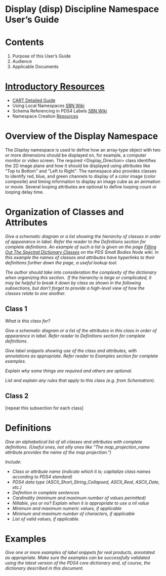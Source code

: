 # Display (disp) Discipline Namespace User’s Guide

# Contents
   1. Purpose of this User’s Guide
   1. Audience
   1. Applicable Documents

# [Introductory Resources](#introductory)

- [CART Detailed Guide](../docs)
- Using Local Namespaces [SBN Wiki](https://sbnwiki.astro.umd.edu/wiki/Using_Local_Dictionaries)
- Schema Referencing in PDS4 Labels [SBN Wiki](https://sbnwiki.astro.umd.edu/wiki/Schema_Referencing_in_PDS4_Labels)
- Namespace Creation [Resources](https://pds-data-dictionaries.github.io/getting-started/getting-started.html)


# Overview of the Display Namespace

The _Display_ namespace is used to define how an array-type object with two or more 
dimensions should be displayed on, for example, a computer monitor or video screen. The required 
&lt;Display_Direction&gt; class identifies the 2D image plane and how it should be 
displayed using attributes like "Top to Bottom" and "Left to Right".
The namespace also provides classes to identify red, blue, and green channels to display of a color image (color composite) and timing information to display an image cube as an animation or movie. Several looping attributes are optional to define looping count or looping delay time.

# Organization of Classes and Attributes

*Give a schematic diagram or a list showing the hierarchy of
classes in order of appearance in label. Refer the reader to the Definitions
section for complete definitions. An example of such a list is given on the
page [Filling Out The Spectral Dictionary Classes](http://sbndev.astro.umd.edu/wiki/Filling_Out_the_Spectral_Dictionary_Classes#.3CCircular_FOV.3E)
on the PDS Small Bodies Node wiki. In this example the names of classes and attributes have hyperlinks to
their definitions further down the page, a useful lookup tool.*

*The author should take into consideration the complexity
of the dictionary when organizing this section.  If the hierarchy is large or
complicated, it may be helpful to break it down by class as shown in the
following subsections, but don’t forget to provide a high-level view of how the
classes relate to one another.*

## Class 1

*What is this class for?*

*Give a schematic diagram or a list of the attributes in this class in order of 
appearance in label. Refer reader to Definitions section for complete definitions.*

*Give label snippets showing use of the class and attributes, with annotations 
as appropriate. Refer reader to Examples section for complete examples.*

*Explain why some things are required and others are optional.*

*List and explain any rules that apply to this class (e.g. from Schematron).*

## Class 2

[repeat this subsection for each class]

# Definitions

*Give an alphabetical list of all classes and attributes
with complete definitions. (Useful ones, not silly ones like "The
map_projection_name attribute provides the name of the map projection.")*

*Include:*

- *Class or attribute name (indicate which it is; capitalize class names according to PDS4 standard)*
- *PDS4 data type (ASCII_Short_String_Collapsed, ASCII_Real, ASCII_Date, etc.)*
- *Definition in complete sentences*
- *Cardinality (minimum and maximum number of values permitted)*
- *Nillable, yes or no? Explain when it is appropriate to use a nil value*
- *Minimum and maximum numeric values, if applicable*
- *Minimum and maximum number of characters, if applicable*
- *List of valid values, if applicable.*

# Examples

*Give one or more examples of label snippets for real products, annotated as appropriate. 
Make sure the examples can be successfully validated using the latest version of the PDS4 
core dictionary and, of course, the dictionary described in this document.*
